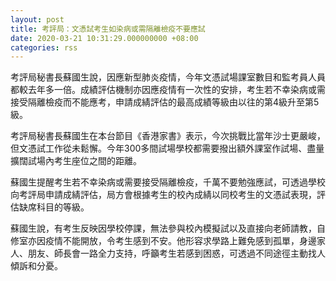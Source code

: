 ```yaml
---
layout: post
title: 考評局：文憑試考生如染病或需隔離檢疫不要應試
date: 2020-03-21 10:31:29.000000000 +08:00
categories: rss
---
```


考評局秘書長蘇國生說，因應新型肺炎疫情，今年文憑試場課室數目和監考員人員都較去年多一倍。成績評估機制亦因應疫情有一次性的安排，考生若不幸染病或需接受隔離檢疫而不能應考，申請成綪評估的最高成績等級由以往的第4級升至第5級。

考評局秘書長蘇國生在本台節目《香港家書》表示，今次挑戰比當年沙士更嚴峻，但文憑試工作從未鬆懈。今年300多間試場學校都需要撥出額外課室作試場、盡量擴闊試場內考生座位之間的距離。

蘇國生提醒考生若不幸染病或需要接受隔離檢疫，千萬不要勉強應試，可透過學校向考評局申請成綪評估，局方會根據考生的校內成綪以同校考生的文憑試表現，評估缺席科目的等級。

蘇國生說，有考生反映因學校停課，無法參與校內模擬試以及直接向老師請教，自修室亦因疫情不能開放，令考生感到不安。他形容求學路上難免感到孤單，身邊家人、朋友、師長會一路全力支持，呼籲考生若感到困惑，可透過不同途徑主動找人傾訴和分憂。
